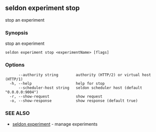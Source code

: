 ## seldon experiment stop

stop an experiment

### Synopsis

stop an experiment

```
seldon experiment stop <experimentName> [flags]
```

### Options

```
      --authority string        authority (HTTP/2) or virtual host (HTTP/1)
  -h, --help                    help for stop
      --scheduler-host string   seldon scheduler host (default "0.0.0.0:9004")
  -r, --show-request            show request
  -o, --show-response           show response (default true)
```

### SEE ALSO

* [seldon experiment](seldon_experiment.md)	 - manage experiments

